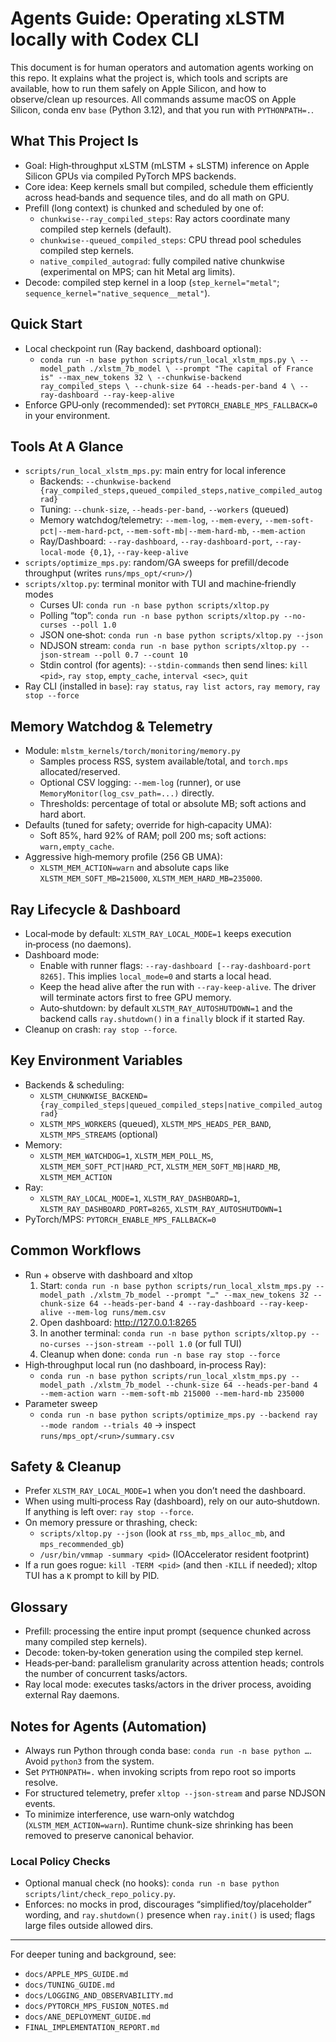 # Agents Guide: Operating xLSTM locally with Codex CLI

This document is for human operators and automation agents working on this repo. It explains what the project is, which tools and scripts are available, how to run them safely on Apple Silicon, and how to observe/clean up resources. All commands assume macOS on Apple Silicon, conda env `base` (Python 3.12), and that you run with `PYTHONPATH=.`.

## What This Project Is
- Goal: High‑throughput xLSTM (mLSTM + sLSTM) inference on Apple Silicon GPUs via compiled PyTorch MPS backends.
- Core idea: Keep kernels small but compiled, schedule them efficiently across head‑bands and sequence tiles, and do all math on GPU.
- Prefill (long context) is chunked and scheduled by one of:
  - `chunkwise--ray_compiled_steps`: Ray actors coordinate many compiled step kernels (default).
  - `chunkwise--queued_compiled_steps`: CPU thread pool schedules compiled step kernels.
  - `native_compiled_autograd`: fully compiled native chunkwise (experimental on MPS; can hit Metal arg limits).
- Decode: compiled step kernel in a loop (`step_kernel="metal"`; `sequence_kernel="native_sequence__metal"`).

## Quick Start
- Local checkpoint run (Ray backend, dashboard optional):
  - `conda run -n base python scripts/run_local_xlstm_mps.py \
      --model_path ./xlstm_7b_model \
      --prompt "The capital of France is" --max_new_tokens 32 \
      --chunkwise-backend ray_compiled_steps \
      --chunk-size 64 --heads-per-band 4 \
      --ray-dashboard --ray-keep-alive`
- Enforce GPU‑only (recommended): set `PYTORCH_ENABLE_MPS_FALLBACK=0` in your environment.

## Tools At A Glance
- `scripts/run_local_xlstm_mps.py`: main entry for local inference
  - Backends: `--chunkwise-backend {ray_compiled_steps,queued_compiled_steps,native_compiled_autograd}`
  - Tuning: `--chunk-size`, `--heads-per-band`, `--workers` (queued)
  - Memory watchdog/telemetry: `--mem-log`, `--mem-every`, `--mem-soft-pct|--mem-hard-pct`, `--mem-soft-mb|--mem-hard-mb`, `--mem-action`
  - Ray/Dashboard: `--ray-dashboard`, `--ray-dashboard-port`, `--ray-local-mode {0,1}`, `--ray-keep-alive`
- `scripts/optimize_mps.py`: random/GA sweeps for prefill/decode throughput (writes `runs/mps_opt/<run>/`)
- `scripts/xltop.py`: terminal monitor with TUI and machine‑friendly modes
  - Curses UI: `conda run -n base python scripts/xltop.py`
  - Polling “top”: `conda run -n base python scripts/xltop.py --no-curses --poll 1.0`
  - JSON one‑shot: `conda run -n base python scripts/xltop.py --json`
  - NDJSON stream: `conda run -n base python scripts/xltop.py --json-stream --poll 0.7 --count 10`
  - Stdin control (for agents): `--stdin-commands` then send lines: `kill <pid>`, `ray stop`, `empty_cache`, `interval <sec>`, `quit`
- Ray CLI (installed in `base`): `ray status`, `ray list actors`, `ray memory`, `ray stop --force`

## Memory Watchdog & Telemetry
- Module: `mlstm_kernels/torch/monitoring/memory.py`
  - Samples process RSS, system available/total, and `torch.mps` allocated/reserved.
  - Optional CSV logging: `--mem-log` (runner), or use `MemoryMonitor(log_csv_path=...)` directly.
  - Thresholds: percentage of total or absolute MB; soft actions and hard abort.
- Defaults (tuned for safety; override for high‑capacity UMA):
  - Soft 85%, hard 92% of RAM; poll 200 ms; soft actions: `warn,empty_cache`.
- Aggressive high‑memory profile (256 GB UMA):
  - `XLSTM_MEM_ACTION=warn` and absolute caps like `XLSTM_MEM_SOFT_MB=215000`, `XLSTM_MEM_HARD_MB=235000`.

## Ray Lifecycle & Dashboard
- Local‑mode by default: `XLSTM_RAY_LOCAL_MODE=1` keeps execution in‑process (no daemons).
- Dashboard mode:
  - Enable with runner flags: `--ray-dashboard [--ray-dashboard-port 8265]`. This implies `local_mode=0` and starts a local head.
  - Keep the head alive after the run with `--ray-keep-alive`. The driver will terminate actors first to free GPU memory.
  - Auto‑shutdown: by default `XLSTM_RAY_AUTOSHUTDOWN=1` and the backend calls `ray.shutdown()` in a `finally` block if it started Ray.
- Cleanup on crash: `ray stop --force`.

## Key Environment Variables
- Backends & scheduling:
  - `XLSTM_CHUNKWISE_BACKEND={ray_compiled_steps|queued_compiled_steps|native_compiled_autograd}`
  - `XLSTM_MPS_WORKERS` (queued), `XLSTM_MPS_HEADS_PER_BAND`, `XLSTM_MPS_STREAMS` (optional)
- Memory:
  - `XLSTM_MEM_WATCHDOG=1`, `XLSTM_MEM_POLL_MS`, `XLSTM_MEM_SOFT_PCT|HARD_PCT`, `XLSTM_MEM_SOFT_MB|HARD_MB`, `XLSTM_MEM_ACTION`
- Ray:
  - `XLSTM_RAY_LOCAL_MODE=1`, `XLSTM_RAY_DASHBOARD=1`, `XLSTM_RAY_DASHBOARD_PORT=8265`, `XLSTM_RAY_AUTOSHUTDOWN=1`
- PyTorch/MPS: `PYTORCH_ENABLE_MPS_FALLBACK=0`

## Common Workflows
- Run + observe with dashboard and xltop
  1) Start: `conda run -n base python scripts/run_local_xlstm_mps.py --model_path ./xlstm_7b_model --prompt "…" --max_new_tokens 32 --chunk-size 64 --heads-per-band 4 --ray-dashboard --ray-keep-alive --mem-log runs/mem.csv`
  2) Open dashboard: http://127.0.0.1:8265
  3) In another terminal: `conda run -n base python scripts/xltop.py --no-curses --json-stream --poll 1.0` (or full TUI)
  4) Cleanup when done: `conda run -n base ray stop --force`
- High‑throughput local run (no dashboard, in‑process Ray):
  - `conda run -n base python scripts/run_local_xlstm_mps.py --model_path ./xlstm_7b_model --chunk-size 64 --heads-per-band 4 --mem-action warn --mem-soft-mb 215000 --mem-hard-mb 235000`
- Parameter sweep
  - `conda run -n base python scripts/optimize_mps.py --backend ray --mode random --trials 40` → inspect `runs/mps_opt/<run>/summary.csv`

## Safety & Cleanup
- Prefer `XLSTM_RAY_LOCAL_MODE=1` when you don’t need the dashboard.
- When using multi‑process Ray (dashboard), rely on our auto‑shutdown. If anything is left over: `ray stop --force`.
- On memory pressure or thrashing, check:
  - `scripts/xltop.py --json` (look at `rss_mb`, `mps_alloc_mb`, and `mps_recommended_gb`)
  - `/usr/bin/vmmap -summary <pid>` (IOAccelerator resident footprint)
- If a run goes rogue: `kill -TERM <pid>` (and then `-KILL` if needed); xltop TUI has a `K` prompt to kill by PID.

## Glossary
- Prefill: processing the entire input prompt (sequence chunked across many compiled step kernels).
- Decode: token‑by‑token generation using the compiled step kernel.
- Heads‑per‑band: parallelism granularity across attention heads; controls the number of concurrent tasks/actors.
- Ray local mode: executes tasks/actors in the driver process, avoiding external Ray daemons.

## Notes for Agents (Automation)
- Always run Python through conda base: `conda run -n base python …`. Avoid `python3` from the system.
- Set `PYTHONPATH=.` when invoking scripts from repo root so imports resolve.
- For structured telemetry, prefer `xltop --json-stream` and parse NDJSON events.
- To minimize interference, use warn‑only watchdog (`XLSTM_MEM_ACTION=warn`). Runtime chunk-size shrinking has been removed to preserve canonical behavior.

### Local Policy Checks
- Optional manual check (no hooks): `conda run -n base python scripts/lint/check_repo_policy.py`.
- Enforces: no mocks in prod, discourages “simplified/toy/placeholder” wording, and `ray.shutdown()` presence when `ray.init()` is used; flags large files outside allowed dirs.

---
For deeper tuning and background, see:
- `docs/APPLE_MPS_GUIDE.md`
- `docs/TUNING_GUIDE.md`
- `docs/LOGGING_AND_OBSERVABILITY.md`
- `docs/PYTORCH_MPS_FUSION_NOTES.md`
- `docs/ANE_DEPLOYMENT_GUIDE.md`
- `FINAL_IMPLEMENTATION_REPORT.md`
